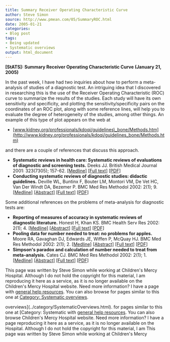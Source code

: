 ```yaml
---
title: Summary Receiver Operating Characteristic Curve
author: Steve Simon
source: http://www.pmean.com/05/SummaryROC.html
date: 2005-01-21
categories:
- Blog post
tags:
- Being updated
- Systematic overviews
output: html_document
---
```

**[StATS]: Summary Receiver Operating Characteristic
Curve (January 21, 2005)**

In the past week, I have had two inquiries about how to perform a
meta-analysis of studies of a diagnostic test. An intriguing idea that I
discovered in researching this is the use of the Receiver Operating
Characteristic (ROC) curve to summarize the results of the studies. Each
study will have its own sensitivity and specificity, and plotting the
sensitivity/specificity pairs on the coordinates of an ROC plot, along
with some reference lines, will help you to evaluate the degree of
heterogeneity of the studies, among other things. An example of this
type of plot appears on the web at

- [www.kidney.org/professionals/kdoqi/guidelines\_bone/Methods.htm](http://www.kidney.org/professionals/kdoqi/guidelines_bone/Methods.htm)

and there are a couple of references that discuss this approach.

- **Systematic reviews in health care: Systematic reviews of
evaluations of diagnostic and screening tests.** Deeks JJ. British
Medical Journal 2001: 323(7305); 157-62.
[\[Medline\]](http://www.ncbi.nlm.nih.gov/entrez/query.fcgi?cmd=Retrieve&db=PubMed&list_uids=11463691&dopt=Abstract)
[\[Full
text\]](http://bmj.bmjjournals.com/cgi/content/full/323/7305/157)
[\[PDF\]](http://bmj.bmjjournals.com/cgi/reprint/323/7305/157.pdf)
- **Conducting systematic reviews of diagnostic studies: didactic
guidelines.** Deville WL, Buntinx F, Bouter LM, Montori VM, De Vet
HC, Van Der Windt DA, Bezemer P. BMC Med Res Methodol 2002: 2(1); 9.
[\[Medline\]](http://www.ncbi.nlm.nih.gov/entrez/query.fcgi?cmd=Retrieve&db=PubMed&list_uids=12097142&dopt=Abstract)
[\[Abstract\]](http://www.biomedcentral.com/1471-2288/2/9/abstract)
[\[Full text\]](http://www.biomedcentral.com/1471-2288/2/9)
[\[PDF\]](http://www.biomedcentral.com/content/pdf/1471-2288-2-9.pdf)

Some additional references on the problems of meta-analysis for
diagnostic tests are:

- **Reporting of measures of accuracy in systematic reviews of
diagnostic literature.** Honest H, Khan KS. BMC Health Serv Res
2002: 2(1); 4.
[\[Medline\]](http://www.ncbi.nlm.nih.gov/entrez/query.fcgi?cmd=Retrieve&db=PubMed&list_uids=11884248&dopt=Abstract)
[\[Abstract\]](http://www.biomedcentral.com/1472-6963/2/4/abstract)
[\[Full text\]](http://www.biomedcentral.com/1472-6963/2/4)
[\[PDF\]](http://www.biomedcentral.com/content/pdf/1472-6963-2-4.pdf)
- **Pooling data for number needed to treat: no problems for apples.**
Moore RA, Gavaghan DJ, Edwards JE, Wiffen P, McQuay HJ. BMC Med Res
Methodol 2002: 2(1); 2.
[\[Medline\]](http://www.ncbi.nlm.nih.gov/entrez/query.fcgi?cmd=Retrieve&db=PubMed&list_uids=11860605&dopt=Abstract)
[\[Abstract\]](http://www.biomedcentral.com/1471-2288/2/2/abstract)
[\[Full text\]](http://www.biomedcentral.com/1471-2288/2/2)
[\[PDF\]](http://www.biomedcentral.com/content/pdf/1471-2288-2-2.pdf)
- **Simpson's paradox and calculation of number needed to treat from
meta-analysis.** Cates CJ. BMC Med Res Methodol 2002: 2(1); 1.
[\[Medline\]](http://www.ncbi.nlm.nih.gov/entrez/query.fcgi?cmd=Retrieve&db=PubMed&list_uids=11860604&dopt=Abstract)
[\[Abstract\]](http://www.biomedcentral.com/1471-2288/2/1/abstract)
[\[Full text\]](http://www.biomedcentral.com/1471-2288/2/1)
[\[PDF\]](http://www.biomedcentral.com/content/pdf/1471-2288-2-1.pdf)

This page was written by Steve Simon while working at Children's Mercy
Hospital. Although I do not hold the copyright for this material, I am
reproducing it here as a service, as it is no longer available on the
Children's Mercy Hospital website. Need more information? I have a page
with [general help resources](../GeneralHelp.html). You can also browse
for pages similar to this one at [Category: Systematic
overviews](../category/SystematicOverviews.html).
<!---More--->
overviews](../category/SystematicOverviews.html).
for pages similar to this one at [Category: Systematic
with [general help resources](../GeneralHelp.html). You can also browse
Children's Mercy Hospital website. Need more information? I have a page
reproducing it here as a service, as it is no longer available on the
Hospital. Although I do not hold the copyright for this material, I am
This page was written by Steve Simon while working at Children's Mercy

<!---Do not use
**[StATS]: Summary Receiver Operating Characteristic
This page was written by Steve Simon while working at Children's Mercy
Hospital. Although I do not hold the copyright for this material, I am
reproducing it here as a service, as it is no longer available on the
Children's Mercy Hospital website. Need more information? I have a page
with [general help resources](../GeneralHelp.html). You can also browse
for pages similar to this one at [Category: Systematic
overviews](../category/SystematicOverviews.html).
--->

